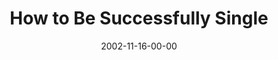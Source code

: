 ---
layout: message
category: message
series: "Do It Yourself"
title: "How to Be Successfully Single"
date: 2002-11-16-00-00
message_id: 255
audio: "http://s3.amazonaws.com/crossroadsaudiomessages/Be%20Successfully%20Single2.mp3"
audio-duration: "33:33"
explicit: false
---